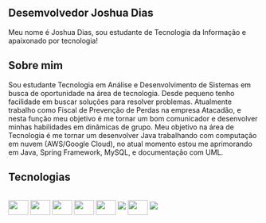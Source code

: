 ## Desemvolvedor Joshua Dias
Meu nome é Joshua Dias, sou estudante de Tecnologia da Informação e apaixonado por tecnologia!

## Sobre mim
Sou estudante Tecnologia em Análise e Desenvolvimento de Sistemas em busca de oportunidade na área de tecnologia. Desde pequeno tenho facilidade em buscar soluções para resolver problemas. Atualmente trabalho como Fiscal de Prevenção de Perdas na empresa Atacadão, e nesta função meu objetivo é me tornar um bom comunicador e desenvolver minhas habilidades em dinâmicas de grupo. Meu objetivo na área de Tecnologia é me tornar um desenvolver Java trabalhando com computação em nuvem (AWS/Google Cloud), no atual momento estou me aprimorando em Java, Spring Framework, MySQL, e documentação com UML.

## Tecnologias

<div style="display: inline-block"><br>  
  <img align = "center" alt"java" height="30" width="40" src="https://cdn.jsdelivr.net/gh/devicons/devicon/icons/java/java-original.svg" />
  <img align = "center" alt"spring" height="30" width="40" src="https://cdn.jsdelivr.net/gh/devicons/devicon/icons/spring/spring-original.svg" />
  <img align = "center" alt"sql" height="30" width="40"src="https://cdn.jsdelivr.net/gh/devicons/devicon/icons/mysql/mysql-original.svg" />
  <img align = "center" alt"js" height="30" width="40" src="https://cdn.jsdelivr.net/gh/devicons/devicon/icons/javascript/javascript-original.svg" />
  <img align = "center" alt"node" height="30" width="40" src="https://cdn.jsdelivr.net/gh/devicons/devicon/icons/javascript/javascript-original.svg" />
  <img  src="https://cdn.jsdelivr.net/gh/devicons/devicon/icons/nodejs/nodejs-original.svg" />
  <img align = "center" alt"react" height="30" width="40" src="https://cdn.jsdelivr.net/gh/devicons/devicon/icons/javascript/javascript-original.svg" />
  <img  src="https://cdn.jsdelivr.net/gh/devicons/devicon/icons/react/react-original.svg" />
  
</div>
